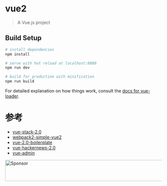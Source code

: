 # vue2

> A Vue.js project

## Build Setup

``` bash
# install dependencies
npm install

# serve with hot reload at localhost:8080
npm run dev

# build for production with minification
npm run build
```

For detailed explanation on how things work, consult the [docs for vue-loader](http://vuejs.github.io/vue-loader).

# 参考
- [vue-stack-2.0](https://github.com/cklmercer/vue-stack-2.0)
- [webpack2-simple-vue2](https://github.com/vuets/webpack2-simple-vue2)
- [vue-2.0-boilerplate](https://github.com/petervmeijgaard/vue-2.0-boilerplate)
- [vue-hackernews-2.0](https://github.com/vuejs/vue-hackernews-2.0)
- [vue-admin](https://github.com/fundon/vue-admin)

<a target='_blank' rel='nofollow' href='https://app.codesponsor.io/link/iaDpmJUnNuUje7WLMb6nUqnD/stevieyu/vue2-blog'>
  <img alt='Sponsor' width='888' height='68' src='https://app.codesponsor.io/embed/iaDpmJUnNuUje7WLMb6nUqnD/stevieyu/vue2-blog.svg' />
</a>
